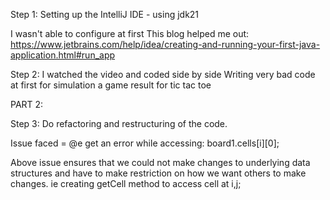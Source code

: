 Step 1: Setting up the IntelliJ IDE -  using jdk21

I wasn't able to configure at first
This blog helped me out: https://www.jetbrains.com/help/idea/creating-and-running-your-first-java-application.html#run_app


Step 2: I watched the video and coded side by side 
Writing very bad code at first for simulation a game result for tic tac toe

PART 2:

Step 3: Do refactoring and restructuring of the code.

Issue faced = @e get an error while accessing: board1.cells[i][0];

Above issue ensures that we could not make changes to underlying data structures and have to make restriction on how we want others to make changes. ie creating getCell method to access cell at i,j;

